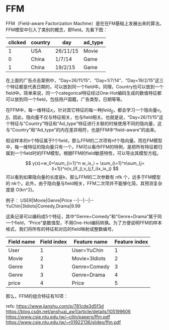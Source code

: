 # FFM

FFM（Field-aware Factorization Machine）是在在FM基础上发展出来的算法。FFM模型中引入了类别的概念，即field。先看下图：

clicked|country|day|ad_type
--|--|--|--
1|USA|26/11/15|Movie
0|China|1/7/14|Game
1|China|19/2/15|Game

在上面的广告点击案例中，“Day=26/11/15”、“Day=1/7/14”、“Day=19/2/15”这三个特征都是代表日期的，可以放到同一个field中。同理，Country也可以放到一个field中。简单来说，同一个categorical特征经过One-Hot编码生成的数值特征都可以放到同一个field，包括用户国籍，广告类型，日期等等。

在FFM中，每一维特征$x_i$，针对其它特征的每一种$field_{fj}$，都会学习一个隐向量$v_i,fj$。因此，隐向量不仅与特征相关，也与field相关。也就是说，“Day=26/11/15”这个特征与“Country”特征和“Ad_type"特征进行关联的时候使用不同的隐向量，这与“Country”和“Ad_type”的内在差异相符，也是FFM中“field-aware”的由来。

假设样本的n个特征属于f个field，那么FFM的二次项有nf个隐向量。而在FM模型中，每一维特征的隐向量只有一个。FM可以看作FFM的特例，是把所有特征都归属到一个field时的FFM模型。根据FFM的field敏感特性，可以导出其模型方程。

$$
y(x)=w_0+\sum_{i=1}^n w_ix_i + \sum_{i=1}^n\sum_{j=(i+1)}^n{v_(if_j),v_(j,f_i)x_ix_j}
$$
可以看到如果隐向量的长度是k，那么FFM的二次参数有 nfk 个，远多于FM模型的 nk个。此外，由于隐向量与field相关，FFM二次项并不能够化简，其预测复杂度是 O(kn^2)。

例子：
USER|Movie|Genre|Price
--|--|--|--
YuChin|3ldiots|Comedy,Drama|9.99

这条记录可以编码成5个特征，其中“Genre=Comedy”和“Genre=Drama”属于同一个field，“Price”是数值型，不用One-Hot编码转换。为了方便说明FFM的样本格式，我们将所有的特征和对应的field映射成整数编号。

Field name|Field index|Feature name| Feature index
--|--|--|--
User|1|User=YuChin|1
Movie|2|Movie=3ldiots|2
Genre|3|Genre=Comedy|3
Genre|3|Genre=Drama|4
price|4|Price|5

那么，FFM的组合特征有10项：





refs:
https://www.jianshu.com/p/781cde3d5f3d
https://blog.csdn.net/anshuai_aw1/article/details/105199606
https://www.csie.ntu.edu.tw/~cjlin/papers/ffm.pdf
https://www.csie.ntu.edu.tw/~r01922136/slides/ffm.pdf